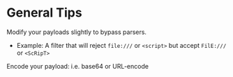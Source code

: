 # General Tips

Modify your payloads slightly to bypass parsers.
* Example: A filter that will reject `file:///` or `<script>` but accept `FilE:///` or `<ScRipT>`

Encode your payload: i.e. base64 or URL-encode

